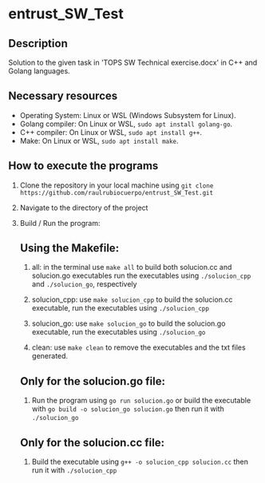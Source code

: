 # entrust_SW_Test

## Description
Solution to the given task in 'TOPS SW Technical exercise.docx' in C++ and Golang languages.

## Necessary resources
- Operating System: Linux or WSL (Windows Subsystem for Linux).
- Golang compiler: On Linux or WSL, `sudo apt install golang-go`.
- C++ compiler: On Linux or WSL, `sudo apt install g++`.
- Make: On Linux or WSL, `sudo apt install make`.

## How to execute the programs
1. Clone the repository in your local machine using `git clone https://github.com/raulrubiocuerpo/entrust_SW_Test.git`
2. Navigate to the directory of the project
3. Build / Run the program:
    ## Using the Makefile:
    1. all:
        in the terminal use `make all` to build both solucion.cc and solucion.go executables run the executables using `./solucion_cpp` and `./solucion_go`, respectively
        
    2. solucion_cpp: use `make solucion_cpp` to build the solucion.cc executable, run the executables using `./solucion_cpp`
        
    3. solucion_go: use `make solucion_go` to build the solucion.go executable, run the executables using `./solucion_go`
        
    4. clean: use `make clean` to remove the executables and the txt files generated.

    ## Only for the solucion.go file: 
    1. Run the program using `go run solucion.go` or build the executable with `go build -o solucion_go solucion.go` then run it with `./solucion_go`

    ## Only for the solucion.cc file: 
    1. Build the executable using `g++ -o solucion_cpp solucion.cc` then run it with `./solucion_cpp`